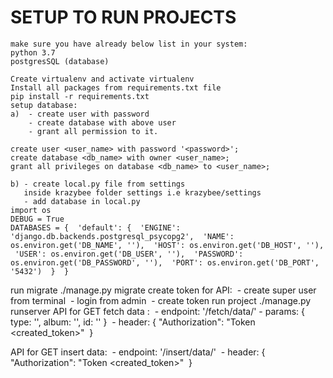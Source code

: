 # SETUP TO RUN PROJECTS
```angular2
make sure you have already below list in your system:
python 3.7
postgresSQL (database)
```

```angular2
Create virtualenv and activate virtualenv
Install all packages from requirements.txt file
pip install -r requirements.txt
setup database: ​ 
a)  ​- create user with password ​ 
    - create database with above user ​
    - grant all permission to it. ​	​ 

create user <user_name> with password '<password>'; 
​create database <db_name> with owner <user_name>; ​	
grant all privileges on database <db_name> to <user_name>; ​	​

​b) ​- create local.py file from settings 
​	​inside krazybee folder settings i.e krazybee/settings 
​	​- add database in local.py ​	​	
import os 
DEBUG = True ​ 
DATABASES = { ​ 'default': { ​ 'ENGINE': 'django.db.backends.postgresql_psycopg2', ​ 'NAME': os.environ.get('DB_NAME', ''), ​ 'HOST': os.environ.get('DB_HOST', ''), ​ 'USER': os.environ.get('DB_USER', ''), ​ 'PASSWORD': os.environ.get('DB_PASSWORD', ''), ​ 'PORT': os.environ.get('DB_PORT', '5432') ​ } ​ } ​

```

run migrate
./manage.py migrate
create token for API: ​ - create super user from terminal ​ - login from admin ​ - create token
run project
./manage.py runserver
API for GET fetch data :
​    - endpoint: '/fetch/data/' 
    - params: {
        type: '',
        album: '',
        id: ''
    }
​     - header: {
​                "Authorization": "Token <created_token>"
​              }

API for GET insert data:
​    - endpoint: '/insert/data/' 
​    - header: {
​                "Authorization": "Token <created_token>"
​              }
​          